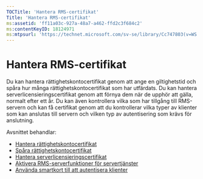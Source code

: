 ```yaml
---
TOCTitle: 'Hantera RMS-certifikat'
Title: 'Hantera RMS-certifikat'
ms:assetid: 'ff11a03c-927a-48a7-a462-ffd2c3f684c2'
ms:contentKeyID: 18124971
ms:mtpsurl: 'https://technet.microsoft.com/sv-se/library/Cc747803(v=WS.10)'
---
```


Hantera RMS-certifikat
======================

Du kan hantera rättighetskontocertifikat genom att ange en giltighetstid och spåra hur många rättighetskontocertifikat som har utfärdats. Du kan hantera serverlicensieringscertifikat genom att förnya dem när de upphör att gälla, normalt efter ett år. Du kan även kontrollera vilka som har tillgång till RMS-servern och kan få certifikat genom att du kontrollerar vilka typer av klienter som kan anslutas till servern och vilken typ av autentisering som krävs för anslutning.

Avsnittet behandlar:

-   [Hantera rättighetskontocertifikat](https://technet.microsoft.com/49c5c2ba-e197-4e4b-b3b3-b3248f068bcc)
-   [Spåra rättighetskontocertifikat](https://technet.microsoft.com/5bb0f3cf-fc44-4e60-a93f-c789d6f8a902)
-   [Hantera serverlicensieringscertifikat](https://technet.microsoft.com/549979ad-13ee-4abc-8281-3e002a5a9561)
-   [Aktivera RMS-serverfunktioner för servertjänster](https://technet.microsoft.com/6288323c-0638-41b6-bef8-67a7c9433424)
-   [Använda smartkort till att autentisera klienter](https://technet.microsoft.com/5caacd67-fb16-46f1-b1ad-4aef0a632bf0)
